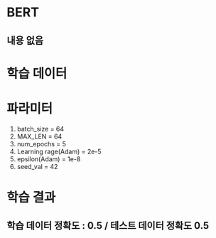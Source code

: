 
# BERT
## 내용 없음

# 학습 데이터

# 파라미터
1. batch_size = 64
2. MAX_LEN = 64
3. num_epochs = 5
4. Learning rage(Adam) = 2e-5
5. epsilon(Adam) = 1e-8
6. seed_val = 42


# 학습 결과
## 학습 데이터 정확도 : 0.5 / 테스트 데이터 정확도 0.5

